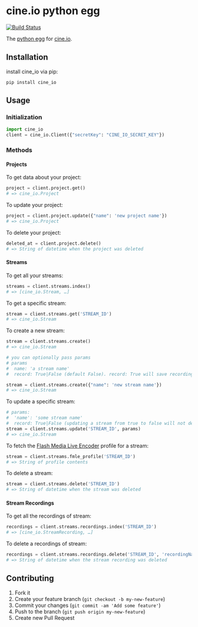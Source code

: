 # cine.io python egg

[![Build Status](https://travis-ci.org/cine-io/cineio-python.svg?branch=master)](https://travis-ci.org/cine-io/cineio-python)

The [python egg](https://pypi.python.org/pypi/cine_io) for [cine.io](https://www.cine.io).

## Installation

install cine_io via pip:

    pip install cine_io

## Usage

### Initialization

```python
import cine_io
client = cine_io.Client({"secretKey": "CINE_IO_SECRET_KEY"})
```

### Methods

#### Projects

To get data about your project:

```python
project = client.project.get()
# => cine_io.Project
```

To update your project:

```python
project = client.project.update({"name": 'new project name'})
# => cine_io.Project
```

To delete your project:

```python
deleted_at = client.project.delete()
# => String of datetime when the project was deleted
```

#### Streams

To get all your streams:

```python
streams = client.streams.index()
# => [cine_io.Stream, …]
```

To get a specific stream:

```python
stream = client.streams.get('STREAM_ID')
# => cine_io.Stream
```

To create a new stream:

```python
stream = client.streams.create()
# => cine_io.Stream
```

```python
# you can optionally pass params
# params
#  name: 'a stream name'
#  record: True|False (default False). record: True will save recordings of all streaming sessions

stream = client.streams.create({"name": 'new stream name'})
# => cine_io.Stream
```

To update a specific stream:

```python
# params:
#  'name': 'some stream name'
#  record: True|False (updating a stream from true to false will not delete old stream recordings)
stream = client.streams.update('STREAM_ID', params)
# => cine_io.Stream
```

To fetch the [Flash Media Live Encoder](http://www.adobe.com/products/flash-media-encoder.html) profile for a stream:

```python
stream = client.streams.fmle_profile('STREAM_ID')
# => String of profile contents
```

To delete a stream:

```python
stream = client.streams.delete('STREAM_ID')
# => String of datetime when the stream was deleted
```

#### Stream Recordings

To get all the recordings of stream:

```python
recordings = client.streams.recordings.index('STREAM_ID')
# => [cine_io.StreamRecording, …]
```

To delete a recordings of stream:

```python
recordings = client.streams.recordings.delete('STREAM_ID', 'recordingName')
# => String of datetime when the stream recording was deleted
```

## Contributing

1. Fork it
2. Create your feature branch (`git checkout -b my-new-feature`)
3. Commit your changes (`git commit -am 'Add some feature'`)
4. Push to the branch (`git push origin my-new-feature`)
5. Create new Pull Request
